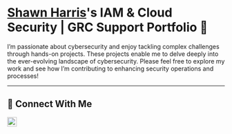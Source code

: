# <a href="https://www.linkedin.com/in/dipmedia/">Shawn Harris</a>'s IAM & Cloud Security | GRC Support Portfolio 🔐

I’m passionate about cybersecurity and enjoy tackling complex challenges through hands-on projects. These projects enable me to delve deeply into the ever-evolving landscape of cybersecurity. Please feel free to explore my work and see how I’m contributing to enhancing security operations and processes!


<hr/>

## 🤳 Connect With Me

[<img align="left" alt="___________ | LinkedIn" width="22px" src="https://cdn.jsdelivr.net/npm/simple-icons@v3/icons/linkedin.svg" />][linkedin]

[linkedin]: https://linkedin.com/in/dipmedia

<!--
<img width="35" alt="image" src="https://github.com/user-attachments/assets/2f41c7cd-5ea8-4475-b451-a37161b6c3fb"> 
<img width="35" alt="image" src="https://github.com/user-attachments/assets/77649969-9910-4994-8b96-74a116cfb2a8">
-->
